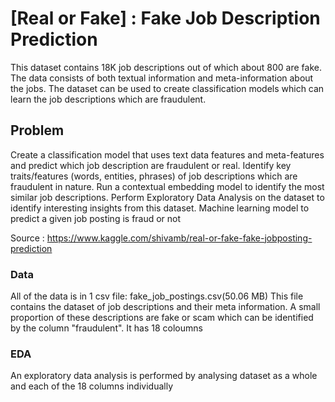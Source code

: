 # [Real or Fake] : Fake Job Description Prediction
This dataset contains 18K job descriptions out of which about 800 are fake. The data consists of both textual information and meta-information about the jobs. The dataset can be used to create classification models which can learn the job descriptions which are fraudulent.

<h2> Problem </h2>

Create a classification model that uses text data features and meta-features and predict which job description are fraudulent or real.
Identify key traits/features (words, entities, phrases) of job descriptions which are fraudulent in nature.
Run a contextual embedding model to identify the most similar job descriptions.
Perform Exploratory Data Analysis on the dataset to identify interesting insights from this dataset.
Machine learning model to predict a given job posting is fraud or not

Source : https://www.kaggle.com/shivamb/real-or-fake-fake-jobposting-prediction


<h3> Data </h3>

All of the data is in 1 csv file: fake_job_postings.csv(50.06 MB)
This file contains the dataset of job descriptions and their meta information. A small proportion of these descriptions are fake or scam which can be identified by the column "fraudulent". It has 18 coloumns

<h3> EDA </h3>
An exploratory data analysis is performed by analysing dataset as a whole and each of the 18 columns individually
